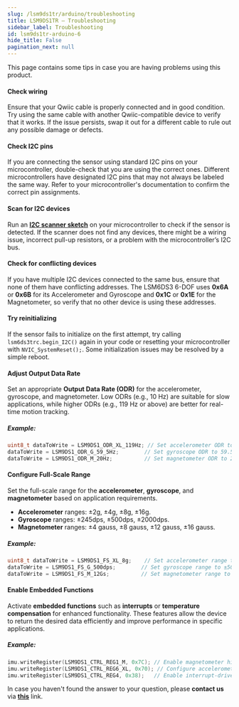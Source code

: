 ```yaml
---
slug: /lsm9ds1tr/arduino/troubleshooting 
title: LSM9DS1TR – Troubleshooting
sidebar_label: Troubleshooting
id: lsm9ds1tr-arduino-6 
hide_title: False
pagination_next: null
---
```


This page contains some tips in case you are having problems using this product.

<ExpandableSection title="My sensor won't initialize!">

#### Check wiring
Ensure that your Qwiic cable is properly connected and in good condition. Try using the same cable with another Qwiic-compatible device to verify that it works. If the issue persists, swap it out for a different cable to rule out any possible damage or defects.

#### Check I2C pins
If you are connecting the sensor using standard I2C pins on your microcontroller, double-check that you are using the correct ones. Different microcontrollers have designated I2C pins that may not always be labeled the same way. Refer to your microcontroller's documentation to confirm the correct pin assignments.

#### Scan for I2C devices
Run an [**I2C scanner sketch**](https://github.com/SolderedElectronics/Soldered-Hacky-Codes/tree/main/I2C_Scanner) on your microcontroller to check if the sensor is detected. If the scanner does not find any devices, there might be a wiring issue, incorrect pull-up resistors, or a problem with the microcontroller’s I2C bus.

#### Check for conflicting devices
If you have multiple I2C devices connected to the same bus, ensure that none of them have conflicting addresses. The LSM6DS3 6-DOF uses **0x6A** or **0x6B** for its Accelerometer and Gyroscope and **0x1C** or **0x1E** for the Magnetometer, so verify that no other device is using these addresses.

#### Try reinitializing
If the sensor fails to initialize on the first attempt, try calling `lsm6ds3trc.begin_I2C()` again in your code or resetting your microcontroller with `NVIC_SystemReset();`. Some initialization issues may be resolved by a simple reboot.

</ExpandableSection>

<ExpandableSection title="My sensor won't read or display data!">

#### Adjust Output Data Rate
Set an appropriate **Output Data Rate (ODR)** for the accelerometer, gyroscope, and magnetometer. Low ODRs (e.g., 10 Hz) are suitable for slow applications, while higher ODRs (e.g., 119 Hz or above) are better for real-time motion tracking.
##### Example:
```cpp
uint8_t dataToWrite = LSM9DS1_ODR_XL_119Hz; // Set accelerometer ODR to 119Hz
dataToWrite = LSM9DS1_ODR_G_59_5Hz;        // Set gyroscope ODR to 59.5Hz
dataToWrite = LSM9DS1_ODR_M_20Hz;          // Set magnetometer ODR to 20Hz
```

#### Configure Full-Scale Range
Set the full-scale range for the **accelerometer**, **gyroscope**, and **magnetometer** based on application requirements.

*   **Accelerometer** ranges: ±2g, ±4g, ±8g, ±16g.
*   **Gyroscope** ranges: ±245dps, ±500dps, ±2000dps.    
*   **Magnetometer** ranges: ±4 gauss, ±8 gauss, ±12 gauss, ±16 gauss.
##### Example:
```cpp
uint8_t dataToWrite = LSM9DS1_FS_XL_8g;    // Set accelerometer range to ±8g
dataToWrite = LSM9DS1_FS_G_500dps;        // Set gyroscope range to ±500dps
dataToWrite = LSM9DS1_FS_M_12Gs;          // Set magnetometer range to ±12 gauss
```

#### Enable Embedded Functions
Activate **embedded functions** such as **interrupts** or **temperature compensation** for enhanced functionality. These features allow the device to return the desired data efficiently and improve performance in specific applications.
##### Example:
```cpp
imu.writeRegister(LSM9DS1_CTRL_REG1_M, 0x7C); // Enable magnetometer high-performance mode
imu.writeRegister(LSM9DS1_CTRL_REG6_XL, 0x70); // Configure accelerometer settings
imu.writeRegister(LSM9DS1_CTRL_REG4, 0x38);   // Enable interrupt-driven data ready signals
```
</ExpandableSection>

<InfoBox>In case you haven't found the answer to your question, please **contact us** via [**this**](https://soldered.com/contact/) link.</InfoBox>